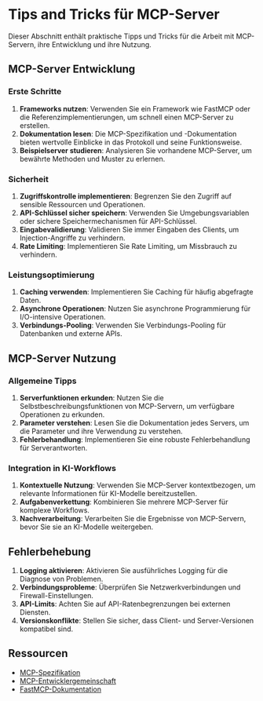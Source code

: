 # Tips and Tricks für MCP-Server

Dieser Abschnitt enthält praktische Tipps und Tricks für die Arbeit mit MCP-Servern, ihre Entwicklung und ihre Nutzung.

## MCP-Server Entwicklung

### Erste Schritte

1. **Frameworks nutzen**: Verwenden Sie ein Framework wie FastMCP oder die Referenzimplementierungen, um schnell einen MCP-Server zu erstellen.
2. **Dokumentation lesen**: Die MCP-Spezifikation und -Dokumentation bieten wertvolle Einblicke in das Protokoll und seine Funktionsweise.
3. **Beispielserver studieren**: Analysieren Sie vorhandene MCP-Server, um bewährte Methoden und Muster zu erlernen.

### Sicherheit

1. **Zugriffskontrolle implementieren**: Begrenzen Sie den Zugriff auf sensible Ressourcen und Operationen.
2. **API-Schlüssel sicher speichern**: Verwenden Sie Umgebungsvariablen oder sichere Speichermechanismen für API-Schlüssel.
3. **Eingabevalidierung**: Validieren Sie immer Eingaben des Clients, um Injection-Angriffe zu verhindern.
4. **Rate Limiting**: Implementieren Sie Rate Limiting, um Missbrauch zu verhindern.

### Leistungsoptimierung

1. **Caching verwenden**: Implementieren Sie Caching für häufig abgefragte Daten.
2. **Asynchrone Operationen**: Nutzen Sie asynchrone Programmierung für I/O-intensive Operationen.
3. **Verbindungs-Pooling**: Verwenden Sie Verbindungs-Pooling für Datenbanken und externe APIs.

## MCP-Server Nutzung

### Allgemeine Tipps

1. **Serverfunktionen erkunden**: Nutzen Sie die Selbstbeschreibungsfunktionen von MCP-Servern, um verfügbare Operationen zu erkunden.
2. **Parameter verstehen**: Lesen Sie die Dokumentation jedes Servers, um die Parameter und ihre Verwendung zu verstehen.
3. **Fehlerbehandlung**: Implementieren Sie eine robuste Fehlerbehandlung für Serverantworten.

### Integration in KI-Workflows

1. **Kontextuelle Nutzung**: Verwenden Sie MCP-Server kontextbezogen, um relevante Informationen für KI-Modelle bereitzustellen.
2. **Aufgabenverkettung**: Kombinieren Sie mehrere MCP-Server für komplexe Workflows.
3. **Nachverarbeitung**: Verarbeiten Sie die Ergebnisse von MCP-Servern, bevor Sie sie an KI-Modelle weitergeben.

## Fehlerbehebung

1. **Logging aktivieren**: Aktivieren Sie ausführliches Logging für die Diagnose von Problemen.
2. **Verbindungsprobleme**: Überprüfen Sie Netzwerkverbindungen und Firewall-Einstellungen.
3. **API-Limits**: Achten Sie auf API-Ratenbegrenzungen bei externen Diensten.
4. **Versionskonflikte**: Stellen Sie sicher, dass Client- und Server-Versionen kompatibel sind.

## Ressourcen

- [MCP-Spezifikation](https://github.com/anthropics/anthropic-model-context-protocol)
- [MCP-Entwicklergemeinschaft](https://github.com/modelcontextprotocol)
- [FastMCP-Dokumentation](https://github.com/hannesrudolph/fastmcp) 